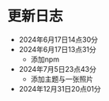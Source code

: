 # 更新日志

- 2024年6月17日14点30分
- 2024年6月17日13点31分
    - 添加npm
- 2024年7月5日23点43分
    - 添加主题与一张照片  
- 2024年12月31日20点01分